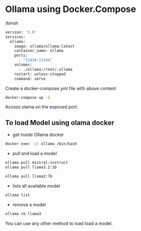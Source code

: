 # Ollama using Docker.Compose

/binsh

```bash
version: '3.8'
services:
  ollama:
    image: ollama/ollama:latest
    container_name: ollama
    ports:
      - "11434:11434"
    volumes:
      - ./ollama:/root/.ollama
    restart: unless-stopped
    command: serve
```
Create a docker-compose.yml file with above content

```bash
docker-compose up -d
```
Access olama on the exposed port.

## To load Model using olama docker 

- get inside Ollama docker 

```bash
docker exec -it ollama /bin/bash 
```
- pull and load a model 

```bash
ollama pull mistral:instruct 
ollama pull llama3.2:1b

ollama pull llama2:7b
```

- lists all available model

```bash
ollama list
```
- remove a model

```bash
ollama rm llama3
```
You can use any other method to load load a model.